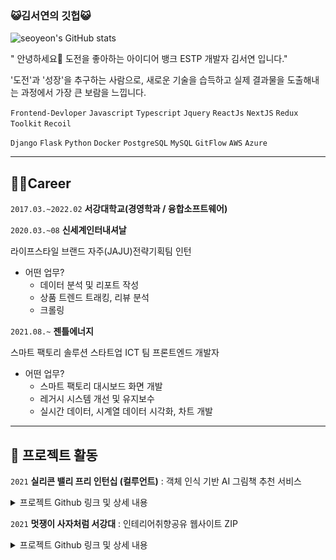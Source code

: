 ### 😺김서연의 깃헙😺
![seoyeon's GitHub stats](https://github-readme-stats.vercel.app/api?username=aeong98&show_icons=true&theme=radical)

" 안녕하세요👋 도전을 좋아하는 아이디어 뱅크 ESTP 개발자 김서연 입니다."

'도전'과 '성장'을 추구하는 사람으로, 새로운 기술을 습득하고 실제 결과물을 도출해내는   과정에서 가장 큰 보람을 느낍니다. 

`Frontend-Devloper` `Javascript` `Typescript` `Jquery` `ReactJs` `NextJS` `Redux Toolkit` `Recoil`

`Django` `Flask` `Python` `Docker` `PostgreSQL` `MySQL` `GitFlow` `AWS` `Azure`

---
## **👩‍💻Career**

`2017.03.~2022.02`
 **서강대학교(경영학과 / 융합소프트웨어)**
 
`2020.03.~08` 
**신세계인터내셔날**

라이프스타일 브랜드 자주(JAJU)전략기획팀 인턴

- 어떤 업무?
    - 데이터 분석 및 리포트 작성
    - 상품 트렌드 트래킹, 리뷰 분석
    - 크롤링

`2021.08.~` 
**젠틀에너지**

스마트 팩토리 솔루션 스타트업 ICT 팀 프론트엔드 개발자

- 어떤 업무?
    - 스마트 팩토리 대시보드 화면 개발
    - 레거시 시스템 개선 및 유지보수
    - 실시간 데이터, 시계열 데이터 시각화, 차트 개발
---

## 🌲 프로젝트 활동

`2021` **실리콘 밸리 프리 인턴십 (컬루언트)**
: 객체 인식 기반 AI 그림책 추천 서비스 


<details>
  <summary>프로젝트 Github 링크 및 상세 내용</summary>
  <div markdown="1">
    GitHub - SiliconValleyLorax/i-home: 🧸AI English Picture Book Recommendation Service for Children aged 5-7🧸](https://github.com/SiliconValleyLorax/i-home)
    
    객체 인식 기반 AI 그림책 추천 서비스 iHome의 소프트웨어 아키텍처는 다음과 같습니다. 제목,저자, 카테고리 등의 추천 도서 데이터는 RDMS인 postgresSQL로 저장하고 관리하며, tensorflow 프레임워크의 SSD 모델을 활용하여 객체 인식 모델을 구현하였습니다.
    사진 데이터가 들어오면 API 서버가 이를 Model Server에 전달해주어, SSD가 객체 인식으로 라벨을 추출하면, 엘라스틱 서치가 해당 라벨 결과에 대해 유사도 검색을 진행합니다. 이러한 과정을 바탕으로 도출된 추천 도서 목록 데이터는 유저에게 간단한 소개 문구와 클래스 연계 버튼, 그리고 상세 정보와 함께 화면에 출력되는 프로세스입니다.
    
    `Python` `Flask` `Postgresql` `Javascript` `ReactJs` `Docker` `Tensorflow` `Computer Vision` `Nginx` `RabbitMQ` 



  </div>
</details>


`2021` **멋쟁이 사자처럼 서강대**
: 인테리어취향공유 웹사이트 ZIP 


<details>
  <summary>프로젝트 Github 링크 및 상세 내용</summary>
  <div markdown="1">
    GitHub - ZipProject-Likelion/ZipProject: 🧸인테리어 취향 공유 서비스🧸](https://github.com/ZipProject-Likelion/ZipProject)
    
    Django REST Framework / React JS / AWS RDB, S3, EC2 / Docker, Nginx 로 구현한 인테리어 취향 공유 서비스입니다. 

    구현 기능 :

    - 회원가입, 로그인, 로그아웃 (JWT)
    - 상품 리스트 CRUD
    - 큐레이션 리스트 CRUD 
    - 권한 분리
    - 상품, 큐레이션 검색 기능 
    - 태그 기반 상품 및 큐레이션 추천 기능
    
    `Python` `Django` `MySQL` `Javascript` `ReactJs` `Docker` `REST API` 


  </div>
</details>
 
